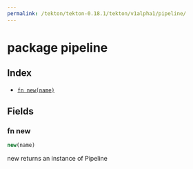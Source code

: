 ```yaml
---
permalink: /tekton/tekton-0.18.1/tekton/v1alpha1/pipeline/
---
```


# package pipeline



## Index

* [`fn new(name)`](#fn-new)

## Fields

### fn new

```ts
new(name)
```

new returns an instance of Pipeline